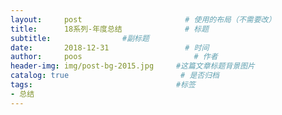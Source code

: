 ```yaml
---
layout:     post                       # 使用的布局（不需要改）
title:      18系列-年度总结              # 标题
subtitle:                #副标题
date:       2018-12-31                 # 时间
author:     poos                         # 作者
header-img: img/post-bg-2015.jpg     #这篇文章标题背景图片
catalog: true                         # 是否归档
tags:                                #标签
- 总结
---
```

